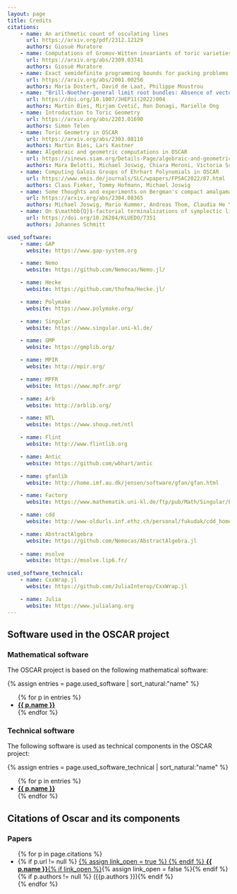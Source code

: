 ```yaml
---
layout: page
title: Credits
citations:
    - name: An arithmetic count of osculating lines
      url: https://arxiv.org/pdf/2312.12129
      authors: Giosuè Muratore
    - name: Computations of Gromov-Witten invariants of toric varieties
      url: https://arxiv.org/abs/2309.03741
      authors: Giosuè Muratore
    - name: Exact semidefinite programming bounds for packing problems
      url: https://arxiv.org/abs/2001.00256
      authors: Maria Dostert, David de Laat, Philippe Moustrou
    - name: "Brill-Noether-general limit root bundles: Absence of vector-like exotics in F-theory Standard Models"
      url: https://doi.org/10.1007/JHEP11(2022)004
      authors: Martin Bies, Mirjam Cvetič, Ron Donagi, Marielle Ong
    - name: Introduction to Toric Geometry
      url: https://arxiv.org/abs/2203.01690
      authors: Simon Telen
    - name: Toric Geometry in OSCAR
      url: https://arxiv.org/abs/2303.08110
      authors: Martin Bies, Lars Kastner
    - name: Algebraic and geometric computations in OSCAR
      url: https://sinews.siam.org/Details-Page/algebraic-and-geometric-computations-in-oscar
      authors: Mara Belotti, Michael Joswig, Chiara Meroni, Victoria Schleis, Johannes Schmitt
    - name: Computing Galois Groups of Ehrhart Polynomials in OSCAR
      url: https://www.emis.de/journals/SLC/wpapers/FPSAC2022/87.html
      authors: Claus Fieker, Tommy Hofmann, Michael Joswig
    - name: Some thoughts and experiments on Bergman's compact amalgamation problem
      url: https://arxiv.org/abs/2304.08365
      authors: Michael Joswig, Mario Kummer, Andreas Thom, Claudia He Yun
    - name: On $\mathbb{Q}$-factorial terminalizations of symplectic linear quotient singularities
      url: https://doi.org/10.26204/KLUEDO/7351
      authors: Johannes Schmitt

used_software:
    - name: GAP
      website: https://www.gap-system.org

    - name: Nemo
      website: https://github.com/Nemocas/Nemo.jl/

    - name: Hecke
      website: https://github.com/thofma/Hecke.jl/

    - name: Polymake
      website: https://www.polymake.org/

    - name: Singular
      website: https://www.singular.uni-kl.de/

    - name: GMP
      website: https://gmplib.org/

    - name: MPIR
      website: http://mpir.org/

    - name: MPFR
      website: https://www.mpfr.org/

    - name: Arb
      website: http://arblib.org/

    - name: NTL
      website: https://www.shoup.net/ntl

    - name: Flint
      website: http://www.flintlib.org

    - name: Antic
      website: https://github.com/wbhart/antic

    - name: gfanlib
      website: http://home.imf.au.dk/jensen/software/gfan/gfan.html

    - name: Factory
      website: https://www.mathematik.uni-kl.de/ftp/pub/Math/Singular/Factory

    - name: cdd
      website: http://www-oldurls.inf.ethz.ch/personal/fukudak/cdd_home/

    - name: AbstractAlgebra
      website: https://github.com/Nemocas/AbstractAlgebra.jl
      
    - name: msolve
      website: https://msolve.lip6.fr/

used_software_technical:
    - name: CxxWrap.jl
      website: https://github.com/JuliaInterop/CxxWrap.jl

    - name: Julia
      website: https://www.julialang.org
---
```


## Software used in the OSCAR project

### Mathematical software

The OSCAR project is based on the following mathematical software:

{% assign entries = page.used_software | sort_natural:"name" %}
<ul class="software_credits_list">
{% for p in entries %}
  <li>
    <a href="{{ p.website }}">
    <strong>{{ p.name }}</strong>
    </a>
  </li>
{% endfor %}
</ul>

### Technical software

The following software is used as technical components in the OSCAR project:

{% assign entries = page.used_software_technical | sort_natural:"name" %}
<ul>
{% for p in entries %}
  <li>
    <a href="{{ p.website }}">
    <strong>{{ p.name }}</strong>
    </a>
  </li>
{% endfor %}
</ul>

## Citations of Oscar and its components

### Papers

<ul>
  {% for p in page.citations %}
  <li>
      {% if p.url != null %}
          <a href="{{ p.url }}">
          {% assign link_open = true %}
      {% endif %}
      <strong>{{ p.name }}</strong>{% if link_open %}</a>{% assign link_open = false %}{% endif %}
      {% if p.authors != null %} ({{p.authors }}){% endif %}
  </li>
  {% endfor %}
</ul>
